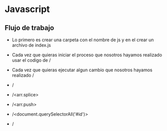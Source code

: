 # Javascript

## Flujo de trabajo

- Lo primero es crear una carpeta con el nombre de js y en el crear un archivo de index.js 
- Cada vez que quieras iniciar el proceso que nosotros hayamos realizado usar el codigo de /<touch index.js>
- Cada vez que quieras ejecutar algun cambio que nosotros hayamos realizado /<node index.js>

- /<push>
- /<arr.splice>
- /<arr.push>
- /<document.querySelectorAll('#id')>
- /<localstorage>